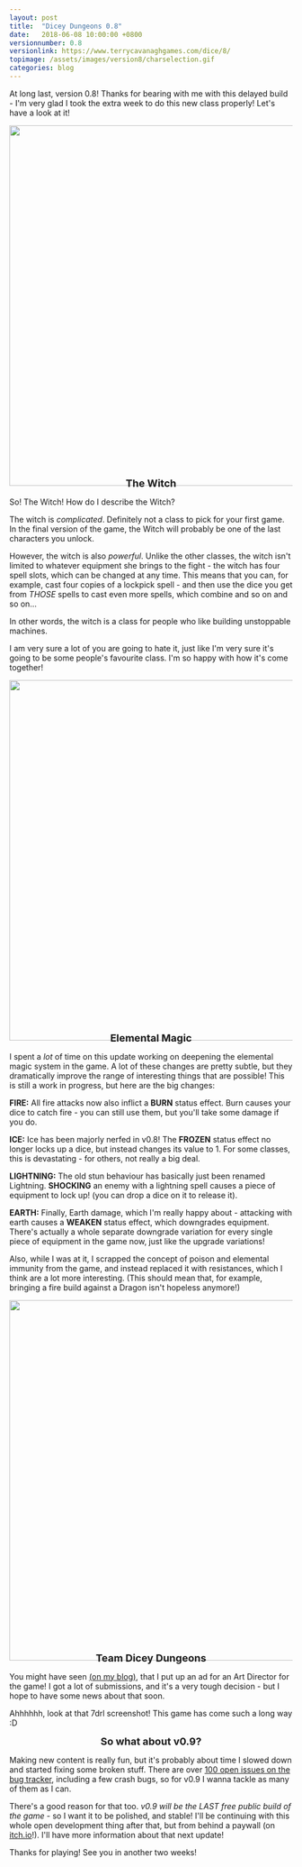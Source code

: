 ```yaml
---
layout: post
title:  "Dicey Dungeons 0.8"
date:   2018-06-08 10:00:00 +0800
versionnumber: 0.8
versionlink: https://www.terrycavanaghgames.com/dice/8/
topimage: /assets/images/version8/charselection.gif
categories: blog
---
```


At long last, version 0.8! Thanks for bearing with me with this delayed build - I'm very glad I took the extra week to do this new class properly! Let's have a look at it!

<center><img src="/assets/images/version8/witchmoves.gif" width="640"></center>
<div style="text-align:center; font-size: large; font-weight: bold; margin-top: -3%;">The Witch</div>

So! The Witch! How do I describe the Witch? 

The witch is *complicated*. Definitely not a class to pick for your first game. In the final version of the game, the Witch will probably be one of the last characters you unlock.

However, the witch is also *powerful*. Unlike the other classes, the witch isn't limited to whatever equipment she brings to the fight - the witch has four spell slots, which can be changed at any time. This means that you can, for example, cast four copies of a lockpick spell - and then use the dice you get from *THOSE* spells to cast even more spells, which combine and so on and so on...

In other words, the witch is a class for people who like building unstoppable machines.

I am very sure a lot of you are going to hate it, just like I'm very sure it's going to be some people's favourite class. I'm so happy with how it's come together!

<center><img src="/assets/images/version8/elements.gif" width="640"></center>
<div style="text-align:center; font-size: large; font-weight: bold; margin-top: -3%;">Elemental Magic</div>

I spent a *lot* of time on this update working on deepening the elemental magic system in the game. A lot of these changes are pretty subtle, but they dramatically improve the range of interesting things that are possible! This is still a work in progress, but here are the big changes:

**FIRE:** All fire attacks now also inflict a **BURN** status effect. Burn causes your dice to catch fire - you can still use them, but you'll take some damage if you do.

**ICE:** Ice has been majorly nerfed in v0.8! The **FROZEN** status effect no longer locks up a dice, but instead changes its value to 1. For some classes, this is devastating - for others, not really a big deal.

**LIGHTNING:** The old stun behaviour has basically just been renamed Lightning. **SHOCKING** an enemy with a lightning spell causes a piece of equipment to lock up! (you can drop a dice on it to release it).

**EARTH:** Finally, Earth damage, which I'm really happy about - attacking with earth causes a **WEAKEN** status effect, which downgrades equipment. There's actually a whole separate downgrade variation for every single piece of equipment in the game now, just like the upgrade variations!

Also, while I was at it, I scrapped the concept of poison and elemental immunity from the game, and instead replaced it with resistances, which I think are a lot more interesting. (This should mean that, for example, bringing a fire build against a Dragon isn't hopeless anymore!)

<center><img src="/assets/images/version8/7drl.png" width="640"></center>
<div style="text-align:center; font-size: large; font-weight: bold; margin-top: -3%;">Team Dicey Dungeons</div>

You might have seen <a href="http://distractionware.com/blog/2018/05/help-wanted-art-director-for-dicey-dungeons/">(on my blog)</a>, that I put up an ad for an Art Director for the game! I got a lot of submissions, and it's a very tough decision - but I hope to have some news about that soon.

Ahhhhhh, look at that 7drl screenshot! This game has come such a long way :D

<div style="text-align:center; font-size: large; font-weight: bold;">So what about v0.9?</div>

Making new content is really fun, but it's probably about time I slowed down and started fixing some broken stuff. There are over <a href="https://github.com/TerryCavanagh/diceydungeons.com/issues">100 open issues on the bug tracker</a>, including a few crash bugs, so for v0.9 I wanna tackle as many of them as I can.

There's a good reason for that too. *v0.9 will be the LAST free public build of the game* - so I want it to be polished, and stable! I'll be continuing with this whole open development thing after that, but from behind a paywall (on <a href="https://itch.io/">itch.io</a>!). I'll have more information about that next update!

Thanks for playing! See you in another two weeks!
